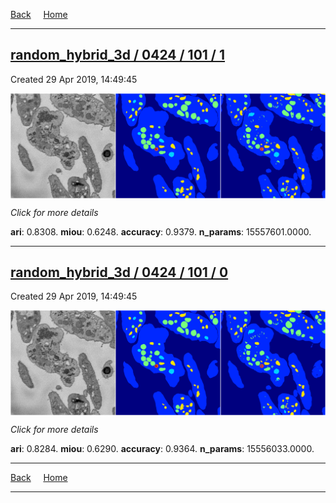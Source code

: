 
[Back](..)&nbsp;&nbsp;&nbsp;&nbsp;&nbsp;[Home](https://leapmanlab.github.io/snapshots)

---

<div class="summary"><a href="1"><h2>random_hybrid_3d / 0424 / 101 / 1</h2></a><p>Created 29 Apr 2019, 14:49:45
</p><a href="1"><img src="1/media/summary.png" align="center"></a><p>
<i>Click for more details</i>
</p></div>

**ari**: 0.8308. **miou**: 0.6248. **accuracy**: 0.9379. **n_params**: 15557601.0000. 

---

<div class="summary"><a href="0"><h2>random_hybrid_3d / 0424 / 101 / 0</h2></a><p>Created 29 Apr 2019, 14:49:45
</p><a href="0"><img src="0/media/summary.png" align="center"></a><p>
<i>Click for more details</i>
</p></div>

**ari**: 0.8284. **miou**: 0.6290. **accuracy**: 0.9364. **n_params**: 15556033.0000. 

---

[Back](..)&nbsp;&nbsp;&nbsp;&nbsp;&nbsp;[Home](https://leapmanlab.github.io/snapshots)

---